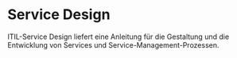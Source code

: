 # Service Design

ITIL-Service Design liefert eine Anleitung für die Gestaltung und die Entwicklung von Services und Service-Management-Prozessen.